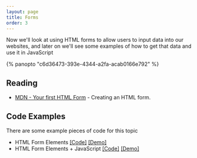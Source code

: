 ```yaml
---
layout: page
title: Forms
order: 3
---
```


Now we'll look at using HTML forms to allow users to input data into our websites, and later on we'll see some examples of how to get that data and use it in JavaScript

{% panopto "c6d36473-393e-4344-a2fa-acab0166e792" %}

## Reading

-   [MDN - Your first HTML Form](https://developer.mozilla.org/en-US/docs/Learn/HTML/Forms/Your_first_HTML_form) - Creating an HTML form.

## Code Examples

There are some example pieces of code for this topic

-   HTML Form Elements [[Code]](https://github.com/martinjc/introduction-to-html-css-js/blob/main/src/examples/forms/1) [[Demo]](https://martinjc.github.io/introduction-to-html-css-js/examples/forms/1)
-   HTML Form Elements + JavaScript [[Code]](https://github.com/martinjc/introduction-to-html-css-js/blob/main/src/examples/forms/2) [[Demo]](https://martinjc.github.io/introduction-to-html-css-js/examples/forms/2)
